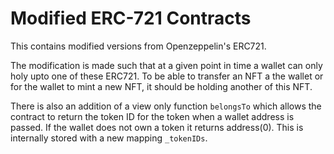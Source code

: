 # Modified ERC-721 Contracts

This contains modified versions from Openzeppelin's ERC721.

The modification is made such that at a given point in time a wallet can only holy upto one of these ERC721. To be able to transfer an NFT a the wallet or for the wallet to mint a new NFT, it should be holding another of this NFT.

There is also an addition of a view only function `belongsTo` which allows the contract to return the token ID for the token when a wallet address is passed. If the wallet does not own a token it returns address(0). This is internally stored with a new mapping `_tokenIDs`.

